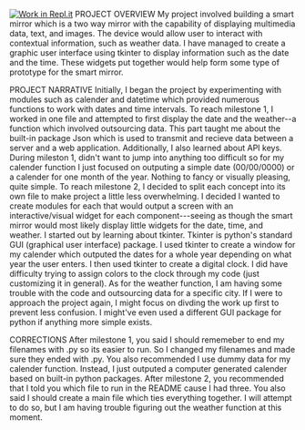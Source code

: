 [![Work in Repl.it](https://classroom.github.com/assets/work-in-replit-14baed9a392b3a25080506f3b7b6d57f295ec2978f6f33ec97e36a161684cbe9.svg)](https://classroom.github.com/online_ide?assignment_repo_id=3747621&assignment_repo_type=AssignmentRepo)
PROJECT OVERVIEW 
My project involved building a smart mirror which is a two way mirror with the capability of displaying 
multimedia data, text, and images. The device would allow user to interact with contextual information, 
such as weather data. I have managed to create a graphic user interface using tkinter to display information such as the date and the time. These widgets put together would help form some type of prototype for the smart mirror. 

PROJECT NARRATIVE
Initially, I began the project by experimenting with modules such as calender and datetime which provided numerous functions to work with dates and time intervals. To reach milestone 1, I worked in one file and attempted to first display the date and the weather--a function which involved outsourcing data. This part taught me about the built-in package Json which is used to transmit and recieve data between a server and a web application. Additionally, I also learned about API keys. During mileston 1, didn't want to jump into anything too difficult so for my calender function I just focused on outputing a simple date (00/00/0000) or a calender for one month of the year. Nothing to fancy or visually pleasing, quite simple. To reach milestone 2, I decided to split each concept into its own file to make project a little less overwhelming. I decided I wanted to create modules for each that would output a screen with an interactive/visual widget for each component---seeing as though the smart mirror would most likely display little widgets for the date, time, and weather. I started out by learning about tkinter. Tkinter is python's standard GUI (graphical user interface) package. I used tkinter to create a window for my calender which outputed the dates for a whole year depending on what year the user enters. I then used tkinter to create a digital clock. I did have difficulty trying to assign colors to the clock through my code (just customizing it in general). As for the weather function, I am having some trouble with the code and outsourcing data for a specific city. If I were to approach the project again, I might focus on divding the work up first to prevent less confusion. I might've even used a different GUI package for python if anything more simple exists. 

CORRECTIONS
After milestone 1, you said I should rememeber to end my filenames with .py so its easier to run. So I changed my filenames and made sure they ended with .py. You also recommended I use dummy data for my calender function. Instead, I just outputed a computer generated calender based on built-in python packages. After milestone 2, you recommended that I told you which file to run in the README cause I had three. You also said I should create a main file which ties everything together. I will attempt to do so, but I am having trouble figuring out the weather function at this moment.
